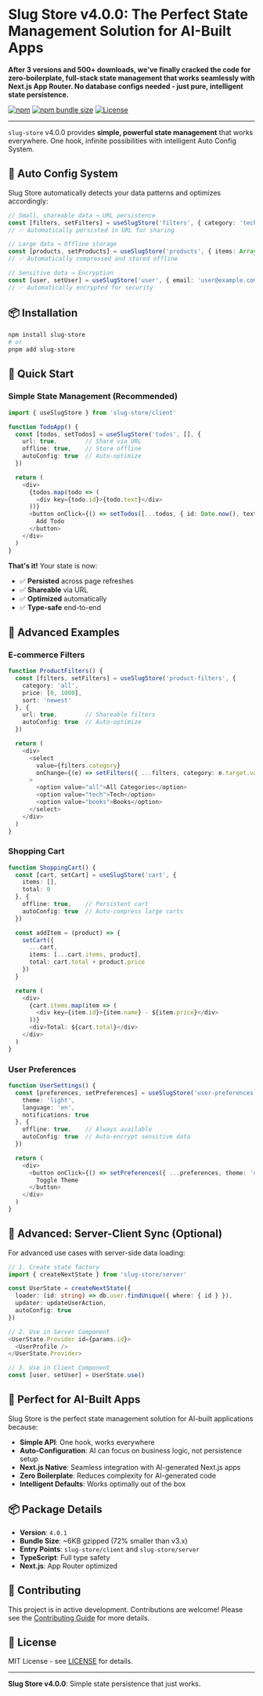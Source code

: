 # Slug Store v4.0.0: The Perfect State Management Solution for AI-Built Apps

**After 3 versions and 500+ downloads, we've finally cracked the code for zero-boilerplate, full-stack state management that works seamlessly with Next.js App Router. No database configs needed - just pure, intelligent state persistence.**

[![npm](https://img.shields.io/npm/v/slug-store/latest.svg)](https://www.npmjs.com/package/slug-store)
[![npm bundle size](https://img.shields.io/bundlephobia/minzip/slug-store)](https://bundlephobia.com/package/slug-store)
[![License](https://img.shields.io/npm/l/slug-store)](https://github.com/farajabien/slug-store/blob/main/LICENSE)

---

`slug-store` v4.0.0 provides **simple, powerful state management** that works everywhere. One hook, infinite possibilities with intelligent Auto Config System.

## 🧠 Auto Config System

Slug Store automatically detects your data patterns and optimizes accordingly:

```typescript
// Small, shareable data → URL persistence
const [filters, setFilters] = useSlugStore('filters', { category: 'tech', sort: 'newest' });
// ✅ Automatically persisted in URL for sharing

// Large data → Offline storage  
const [products, setProducts] = useSlugStore('products', { items: Array(1000).fill('...') });
// ✅ Automatically compressed and stored offline

// Sensitive data → Encryption
const [user, setUser] = useSlugStore('user', { email: 'user@example.com', password: 'secret' });
// ✅ Automatically encrypted for security
```

## 📦 Installation

```bash
npm install slug-store
# or
pnpm add slug-store
```

## 🎯 Quick Start

### Simple State Management (Recommended)

```typescript
import { useSlugStore } from 'slug-store/client'

function TodoApp() {
  const [todos, setTodos] = useSlugStore('todos', [], {
    url: true,        // Share via URL
    offline: true,    // Store offline
    autoConfig: true  // Auto-optimize
  })

  return (
    <div>
      {todos.map(todo => (
        <div key={todo.id}>{todo.text}</div>
      ))}
      <button onClick={() => setTodos([...todos, { id: Date.now(), text: 'New todo' }])}>
        Add Todo
      </button>
    </div>
  )
}
```

**That's it!** Your state is now:
- ✅ **Persisted** across page refreshes
- ✅ **Shareable** via URL
- ✅ **Optimized** automatically
- ✅ **Type-safe** end-to-end

## 🚀 Advanced Examples

### E-commerce Filters

```typescript
function ProductFilters() {
  const [filters, setFilters] = useSlugStore('product-filters', {
    category: 'all',
    price: [0, 1000],
    sort: 'newest'
  }, {
    url: true,        // Shareable filters
    autoConfig: true  // Auto-optimize
  })

  return (
    <div>
      <select 
        value={filters.category} 
        onChange={(e) => setFilters({ ...filters, category: e.target.value })}
      >
        <option value="all">All Categories</option>
        <option value="tech">Tech</option>
        <option value="books">Books</option>
      </select>
    </div>
  )
}
```

### Shopping Cart

```typescript
function ShoppingCart() {
  const [cart, setCart] = useSlugStore('cart', {
    items: [],
    total: 0
  }, {
    offline: true,    // Persistent cart
    autoConfig: true  // Auto-compress large carts
  })

  const addItem = (product) => {
    setCart({
      ...cart,
      items: [...cart.items, product],
      total: cart.total + product.price
    })
  }

  return (
    <div>
      {cart.items.map(item => (
        <div key={item.id}>{item.name} - ${item.price}</div>
      ))}
      <div>Total: ${cart.total}</div>
    </div>
  )
}
```

### User Preferences

```typescript
function UserSettings() {
  const [preferences, setPreferences] = useSlugStore('user-preferences', {
    theme: 'light',
    language: 'en',
    notifications: true
  }, {
    offline: true,    // Always available
    autoConfig: true  // Auto-encrypt sensitive data
  })

  return (
    <div>
      <button onClick={() => setPreferences({ ...preferences, theme: 'dark' })}>
        Toggle Theme
      </button>
    </div>
  )
}
```

## 🔧 Advanced: Server-Client Sync (Optional)

For advanced use cases with server-side data loading:

```typescript
// 1. Create state factory
import { createNextState } from 'slug-store/server'

const UserState = createNextState({
  loader: (id: string) => db.user.findUnique({ where: { id } }),
  updater: updateUserAction,
  autoConfig: true
})

// 2. Use in Server Component
<UserState.Provider id={params.id}>
  <UserProfile />
</UserState.Provider>

// 3. Use in Client Component
const [user, setUser] = UserState.use()
```

## 🎯 Perfect for AI-Built Apps

Slug Store is the perfect state management solution for AI-built applications because:

- **Simple API**: One hook, works everywhere
- **Auto-Configuration**: AI can focus on business logic, not persistence setup
- **Next.js Native**: Seamless integration with AI-generated Next.js apps
- **Zero Boilerplate**: Reduces complexity for AI-generated code
- **Intelligent Defaults**: Works optimally out of the box

## 📦 Package Details

- **Version**: `4.0.1`
- **Bundle Size**: ~6KB gzipped (72% smaller than v3.x)
- **Entry Points**: `slug-store/client` and `slug-store/server`
- **TypeScript**: Full type safety
- **Next.js**: App Router optimized

## 🤝 Contributing

This project is in active development. Contributions are welcome! Please see the [Contributing Guide](https://github.com/farajabien/slug-store/blob/main/CONTRIBUTING.md) for more details.

## 📄 License

MIT License - see [LICENSE](https://github.com/farajabien/slug-store/blob/main/LICENSE) for details.

---

**Slug Store v4.0.0**: Simple state persistence that just works.
